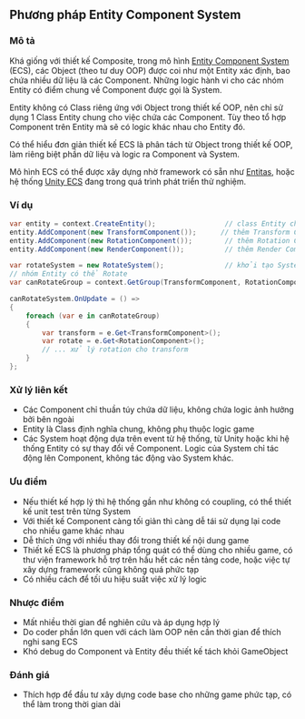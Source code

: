 ## Phương pháp Entity Component System

### Mô tả

Khá giống với thiết kế Composite, trong mô hình [Entity Component System](https://docs.unity3d.com/Packages/com.unity.entities@0.1/manual/ecs_core.html) (ECS), các Object (theo tư duy OOP) được coi như một Entity xác định, bao chứa nhiều dữ liệu là các Component. Những logic hành vi cho các nhóm Entity có điểm chung về Component được gọi là System.

Entity không có Class riêng ứng với Object trong thiết kế OOP, nên chỉ sử dụng 1 Class Entity chung cho việc chứa các Component. Tùy theo tổ hợp Component trên Entity mà sẽ có logic khác nhau cho Entity đó.

Có thể hiểu đơn giản thiết kế ECS là phân tách từ Object trong thiết kế OOP, làm riêng biệt phần dữ liệu và logic ra Component và System.

Mô hình ECS có thể được xây dựng nhờ framework có sẵn như [Entitas](https://github.com/sschmid/Entitas-CSharp), hoặc hệ thống [Unity ECS](https://docs.unity3d.com/Packages/com.unity.entities@0.1/manual/index.html) đang trong quá trình phát triển thử nghiệm.

### Ví dụ

```C#
var entity = context.CreateEntity();                 // class Entity chung
entity.AddComponent(new TransformComponent());		// thêm Transform Component
entity.AddComponent(new RotationComponent());        // thêm Rotation Component
entity.AddComponent(new RenderComponent());          // thêm Render Component

var rotateSystem = new RotateSystem();               // khởi tạo System cho logic Rotate
// nhóm Entity có thể Rotate
var canRotateGroup = context.GetGroup(TransformComponent, RotationComponent);

canRotateSystem.OnUpdate = () =>
{
    foreach (var e in canRotateGroup)
    {
        var transform = e.Get<TransformComponent>();
        var rotate = e.Get<RotationComponent>();
        // ... xử lý rotation cho transform
    }
};
```

### Xử lý liên kết

* Các Component chỉ thuần túy chứa dữ liệu, không chứa logic ảnh hưởng bởi bên ngoài
* Entity là Class định nghĩa chung, không phụ thuộc logic game
* Các System hoạt động dựa trên event từ hệ thống, từ Unity hoặc khi hệ thống Entity có sự thay đổi về Component. Logic của System chỉ tác động lên Component, không tác động vào System khác.

### Ưu điểm

* Nếu thiết kế hợp lý thì hệ thống gần như không có coupling, có thể thiết kế unit test trên từng System
* Với thiết kế Component càng tối giản thì càng dễ tái sử dụng lại code cho nhiều game khác nhau
* Dễ thích ứng với nhiều thay đổi trong thiết kế nội dung game
* Thiết kế ECS là phương pháp tổng quát có thể dùng cho nhiều game, có thư viện framework hỗ trợ trên hầu hết các nền tảng code, hoặc việc tự xây dựng framework cũng không quá phức tạp
* Có nhiều cách để tối ưu hiệu suất việc xử lý logic

### Nhược điểm

* Mất nhiều thời gian để nghiên cứu và áp dụng hợp lý
* Do coder phần lớn quen với cách làm OOP nên cần thời gian để thích nghi sang ECS
* Khó debug do Component và Entity đều thiết kế tách khỏi GameObject

### Đánh giá

* Thích hợp để đầu tư xây dựng code base cho những game phức tạp, có thể làm trong thời gian dài



